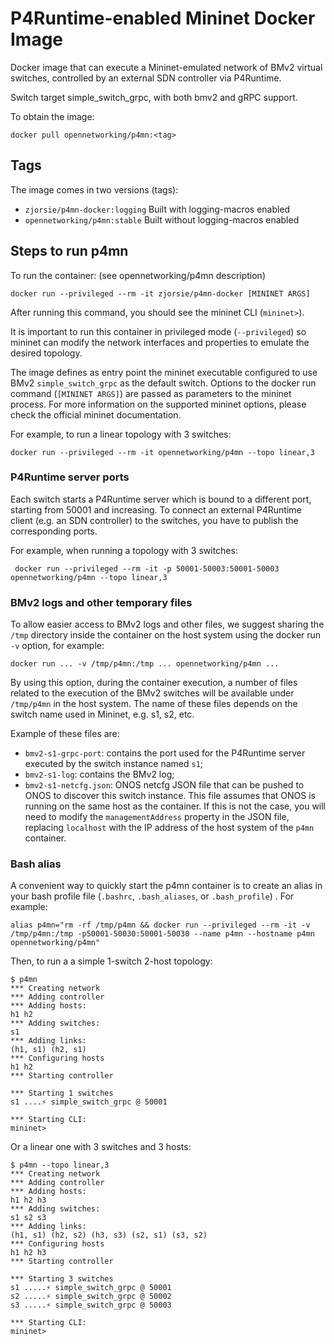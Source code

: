 # P4Runtime-enabled Mininet Docker Image

Docker image that can execute a Mininet-emulated network of BMv2 virtual
switches, controlled by an external SDN controller via P4Runtime.

Switch target simple_switch_grpc, with both bmv2 and gRPC support.

To obtain the image:

    docker pull opennetworking/p4mn:<tag>

## Tags

The image comes in two versions (tags):

* `zjorsie/p4mn-docker:logging` Built with logging-macros enabled
* `opennetworking/p4mn:stable` Built without logging-macros enabled

## Steps to run p4mn

To run the container: (see opennetworking/p4mn description)

    docker run --privileged --rm -it zjorsie/p4mn-docker [MININET ARGS]

After running this command, you should see the mininet CLI (`mininet>`).

It is important to run this container in privileged mode (`--privileged`) so
mininet can modify the network interfaces and properties to emulate the desired
topology.

The image defines as entry point the mininet executable configured to use BMv2
`simple_switch_grpc` as the default switch. Options to the docker run command
(`[MININET ARGS]`) are passed as parameters to the mininet process. For more
information on the supported mininet options, please check the official mininet
documentation.

For example, to run a linear topology with 3 switches:

    docker run --privileged --rm -it opennetworking/p4mn --topo linear,3

### P4Runtime server ports

Each switch starts a P4Runtime server which is bound to a different port,
starting from 50001 and increasing. To connect an external P4Runtime client
(e.g. an SDN controller) to the switches, you have to publish the corresponding
ports.

For example, when running a topology with 3 switches:

     docker run --privileged --rm -it -p 50001-50003:50001-50003 opennetworking/p4mn --topo linear,3

### BMv2 logs and other temporary files

To allow easier access to BMv2 logs and other files, we suggest sharing the
`/tmp` directory inside the container on the host system using the docker run
`-v` option, for example:

    docker run ... -v /tmp/p4mn:/tmp ... opennetworking/p4mn ...

By using this option, during the container execution, a number of files related
to the execution of the BMv2 switches will be available under `/tmp/p4mn` in the
host system. The name of these files depends on the switch name used in Mininet,
e.g. s1, s2, etc.

Example of these files are:

* `bmv2-s1-grpc-port`: contains the port used for the P4Runtime server executed
  by the switch instance named `s1`;
* `bmv2-s1-log`: contains the BMv2 log;
* `bmv2-s1-netcfg.json`: ONOS netcfg JSON file that can be pushed to ONOS
  to discover this switch instance. This file assumes that ONOS is running on
  the same host as the container. If this is not the case, you will need to
  modify the `managementAddress` property in the JSON file, replacing
  `localhost` with the IP address of the host system of the `p4mn` container.

### Bash alias

A convenient way to quickly start the p4mn container is to create an alias in
your bash profile file (`.bashrc`, `.bash_aliases`, or `.bash_profile`) . For
example:

    alias p4mn="rm -rf /tmp/p4mn && docker run --privileged --rm -it -v /tmp/p4mn:/tmp -p50001-50030:50001-50030 --name p4mn --hostname p4mn opennetworking/p4mn"

Then, to run a a simple 1-switch 2-host topology:

    $ p4mn
    *** Creating network
    *** Adding controller
    *** Adding hosts:
    h1 h2
    *** Adding switches:
    s1
    *** Adding links:
    (h1, s1) (h2, s1)
    *** Configuring hosts
    h1 h2
    *** Starting controller
    
    *** Starting 1 switches
    s1 ....⚡️ simple_switch_grpc @ 50001
    
    *** Starting CLI:
    mininet>

Or a linear one with 3 switches and 3 hosts:

    $ p4mn --topo linear,3
    *** Creating network
    *** Adding controller
    *** Adding hosts:
    h1 h2 h3
    *** Adding switches:
    s1 s2 s3
    *** Adding links:
    (h1, s1) (h2, s2) (h3, s3) (s2, s1) (s3, s2)
    *** Configuring hosts
    h1 h2 h3
    *** Starting controller
    
    *** Starting 3 switches
    s1 .....⚡️ simple_switch_grpc @ 50001
    s2 .....⚡️ simple_switch_grpc @ 50002
    s3 .....⚡️ simple_switch_grpc @ 50003
    
    *** Starting CLI:
    mininet>

[Travis]: https://travis-ci.org/opennetworkinglab/p4mn-docker
[Docker Hub]: https://hub.docker.com/r/opennetworking/p4mn
[BMv2]: https://github.com/p4lang/behavioral-model
[PI]: https://github.com/p4lang/PI
